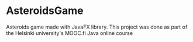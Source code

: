 # AsteroidsGame
Asteroids game made with JavaFX library. This project was done as part of the Helsinki university's MOOC.fi Java online course
